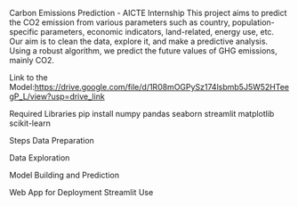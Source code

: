 Carbon Emissions Prediction - AICTE Internship
This project aims to predict the CO2 emission from various parameters such as country, population-specific parameters, economic indicators, land-related, energy use, etc. Our aim is to clean the data, explore it, and make a predictive analysis. Using a robust algorithm, we predict the future values of GHG emissions, mainly CO2.

Link to the Model:https://drive.google.com/file/d/1R08mOGPySz174lsbmb5J5W52HTeegP_L/view?usp=drive_link


Required Libraries
pip install numpy pandas seaborn streamlit matplotlib scikit-learn

Steps
Data Preparation

Data Exploration

Model Building and Prediction

Web App for Deployment Streamlit Use
